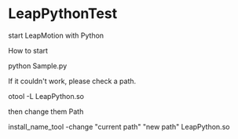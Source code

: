 LeapPythonTest
==============

start LeapMotion with Python


How to start

 python Sample.py
 
If it couldn't work, please check a path.

 otool -L LeapPython.so
 
then change them Path

  install_name_tool -change "current path" "new path" LeapPython.so
